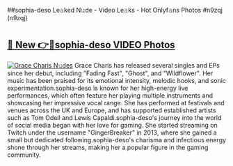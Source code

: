 ##sophia-deso Le𝚊ked N𝚞de - Video Le𝚊ks - Hot Onlyf𝚊ns Photos #n9zqj (n9zqj)

# <h2><a href="https://mediaupload.pro?title=sophia-deso&ref=9FEB">🔗 New 👉🔴sophia-deso VIDEO Photos</a></h2>

[![Grace Charis N𝚞des](https://i.imgur.com/rIISA9y.gif)](https://mediaupload.pro?title=sophia-deso&ref=9FEB)
Grace Charis has released several singles and EPs since her debut, including "Fading Fast", "Ghost", and "Wildflower". Her music has been praised for its emotional intensity, melodic hooks, and sonic experimentation.sophia-deso is known for her high-energy live performances, which often feature her playing multiple instruments and showcasing her impressive vocal range. She has performed at festivals and venues across the UK and Europe, and has supported established artists such as Tom Odell and Lewis Capaldi.sophia-deso's journey into the world of social media began with her love for gaming. She started streaming on Twitch under the username "GingerBreaker" in 2013, where she gained a small but dedicated following.sophia-deso's charisma and infectious energy shone through her streams, making her a popular figure in the gaming community.